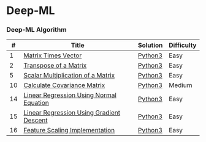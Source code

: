 
Deep-ML
========

### Deep-ML Algorithm


| # | Title | Solution | Difficulty |
|---| ----- | -------- | ---------- |
|1|[Matrix Times Vector](https://www.deep-ml.com/problem/Matrix%20times%20Vector) | [Python3](./algorithms/MatrixTimesVector.py) |Easy|
|2|[Transpose of a Matrix](https://www.deep-ml.com/problem/Transpose%20of%20a%20Matrix) | [Python3](./algorithms/TransposeofaMatrix.py) |Easy|
|5|[Scalar Multiplication of a Matrix](https://www.deep-ml.com/problem/Scalar%20Multiplication%20of%20a%20Matrix) | [Python3](./algorithms/MatrixTimesVector.py) |Easy|
|10|[Calculate Covariance Matrix](https://www.deep-ml.com/problem/Calculate%20Covariance%20Matrix) | [Python3](./algorithms/MatrixTimesVector.py) |Medium|
|14|[Linear Regression Using Normal Equation ](https://www.deep-ml.com/problem/Linear%20Regression%20Using%20Normal%20Equation) | [Python3](./algorithms/MatrixTimesVector.py) |Easy|
|15|[Linear Regression Using Gradient Descent ](https://www.deep-ml.com/problem/Linear%20Regression%20Using%20Gradient%20Descent) | [Python3](./algorithms/LinearRegressionUsingGradientDescent.py) |Easy|
|16|[Feature Scaling Implementation ](https://www.deep-ml.com/problem/Feature%20Scaling%20Implementation) | [Python3](./algorithms/FeatureScalingImplementation.py) |Easy|
